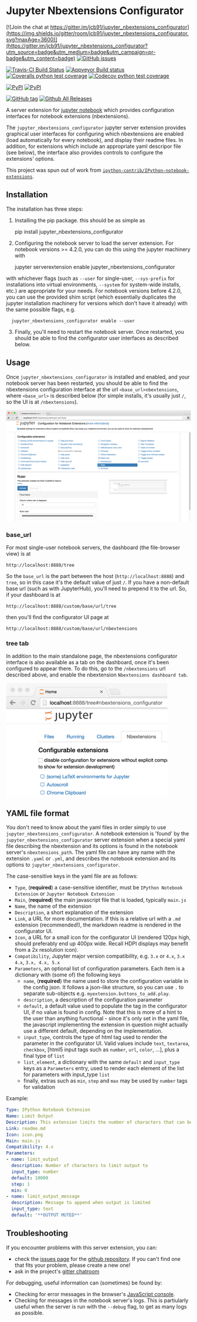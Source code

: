 Jupyter Nbextensions Configurator
=================================

[![Join the chat at https://gitter.im/jcb91/jupyter_nbextensions_configurator](https://img.shields.io/gitter/room/jcb91/jupyter_nbextensions_configurator.svg?maxAge=3600)](https://gitter.im/jcb91/jupyter_nbextensions_configurator?utm_source=badge&utm_medium=badge&utm_campaign=pr-badge&utm_content=badge)
[![GitHub issues](https://img.shields.io/github/issues/jcb91/jupyter_nbextensions_configurator.svg?maxAge=3600)](https://github.com/jcb91/jupyter_nbextensions_configurator/issues)

[![Travis-CI Build Status](https://img.shields.io/travis/jcb91/jupyter_nbextensions_configurator.svg?maxAge=3600&label=Travis)](https://travis-ci.org/jcb91/jupyter_nbextensions_configurator)
[![Appveyor Build status](https://img.shields.io/appveyor/ci/jcb91/jupyter-nbextensions-configurator.svg?maxAge=3600&label=Appveyor)](https://ci.appveyor.com/project/jcb91/jupyter-nbextensions-configurator)
[![Coveralls python test coverage](https://img.shields.io/coveralls/jcb91/jupyter_nbextensions_configurator/master.svg?maxAge=3600&label=Coveralls)](https://coveralls.io/github/jcb91/jupyter_nbextensions_configurator)
[![Codecov python test coverage](https://img.shields.io/codecov/c/github/jcb91/jupyter_nbextensions_configurator/master.svg?maxAge=3600&label=Codecov)](https://codecov.io/gh/jcb91/jupyter_nbextensions_configurator)

[![PyPI](https://img.shields.io/pypi/v/jupyter_nbextensions_configurator.svg?maxAge=3600)](https://pypi.python.org/pypi/jupyter_nbextensions_configurator)
[![PyPI](https://img.shields.io/pypi/dm/jupyter_nbextensions_configurator.svg?maxAge=3600)](https://pypi.python.org/pypi/jupyter_nbextensions_configurator)

[![GitHub tag](https://img.shields.io/github/tag/jcb91/jupyter_nbextensions_configurator.svg?maxAge=3600)](https://github.com/jcb91/jupyter_nbextensions_configurator)
[![Github All Releases](https://img.shields.io/github/downloads/jcb91/jupyter_nbextensions_configurator/total.svg?maxAge=3600)](https://github.com/jcb91/jupyter_nbextensions_configurator)

A server extension for [jupyter notebook](https://github.com/jupyter/notebook)
which provides configuration interfaces for notebook extensions (nbextensions).

The `jupyter_nbextensions_configurator` jupyter server extension provides
graphical user interfaces for configuring which nbextensions are enabled
(load automatically for every notebook), and display their readme files.
In addition, for extensions which include an appropriate yaml descripor file
(see below), the interface also provides controls to configure the extensions'
options.

This project was spun out of work from
[`ipython-contrib/IPython-notebook-extensions`][contrib repo url].

[contrib repo url]: https://github.com/ipython-contrib/IPython-notebook-extensions

Installation
------------

The installation has three steps:

1. Installing the pip package. this should be as simple as

      pip install jupyter_nbextensions_configurator

2. Configuring the notebook server to load the server extension.
  For notebook versions >= 4.2.0, you can do this using the jupyter machinery
  with

      jupyter serverextension enable jupyter_nbextensions_configurator

  with whichever flags (such as `--user` for single-user, `--sys-prefix` for
  installations into virtual environments, `--system` for system-wide installs,
  etc.) are appropriate for your needs.
  For notebook versions before 4.2.0, you can use the provided shim script
  (which essentially duplicates the jupyter installation machinery for versions
  which don't have it already) with the same possible flags, e.g.

      jupyter_nbextensions_configurator enable --user

3. Finally, you'll need to restart the notebook server. Once restarted, you
  should be able to find the configurator user interfaces as described below.


Usage
-----
Once `jupyter_nbextensions_configurator` is installed and enabled, and your
notebook server has been restarted, you should be able to find the nbextensions
configuration interface at the url `<base_url>nbextensions`, where
`<base_url>` is described below (for simple installs, it's usually just `/`, so
the UI is at `/nbextensions`).

![configurator UI page](src/jupyter_nbextensions_configurator/static/nbextensions_configurator/icon.png)


### base_url

For most single-user notebook servers, the dashboard (the file-browser view)
is at

    http://localhost:8888/tree

So the `base_url` is the part between the host (`http://localhost:8888`) and
`tree`, so in this case it's the default value of just `/`.
If you have a non-default base url (such as with JupyterHub), you'll need to
prepend it to the url. So, if your dashboard is at

    http://localhost:8888/custom/base/url/tree


then you'll find the configurator UI page at

    http://localhost:8888/custom/base/url/nbextensions


### tree tab

In addition to the main standalone page, the nbextensions configurator
interface is also available as a tab on the dashboard, once it's been
configured to appear there.
To do this, go to the `/nbextensions` url described above, and enable the
nbextension `Nbextensions dashboard tab`.

<img alt="configurator UI in a dashboard tab" src="src/jupyter_nbextensions_configurator/static/nbextensions_configurator/tree_tab/icon.png" width="440">


YAML file format
----------------

You don't need to know about the yaml files in order simply to use
`jupyter_nbextensions_configurator`.
A notebook extension is 'found' by the `jupyter_nbextensions_configurator`
server extension when a special yaml file describing the nbextension and its
options is found in the notebook server's `nbextensions_path`.
The yaml file can have any name with the extension `.yaml` or `.yml`, and
describes the notebook extension and its options to
`jupyter_nbextensions_configurator`.

The case-sensitive keys in the yaml file are as follows:

 * `Type`,            (**required**) a case-sensitive identifier, must be `IPython Notebook Extension` or `Jupyter Notebook Extension`
 * `Main`,            (**required**) the main javascript file that is loaded, typically `main.js`
 * `Name`,            the name of the extension
 * `Description`,     a short explanation of the extension
 * `Link`,            a URL for more documentation. If this is a relative url with a `.md` extension (recommended!), the markdown readme is rendered in the configurator UI.
 * `Icon`,            a URL for a small icon for the configurator UI (rendered 120px high, should preferably end up 400px wide. Recall HDPI displays may benefit from a 2x resolution icon).
 * `Compatibility`,   Jupyter major version compatibility, e.g. `3.x` or `4.x`, `3.x 4.x`, `3.x, 4.x, 5.x`
 * `Parameters`,      an optional list of configuration parameters. Each item is a dictionary with (some of) the following keys
   * `name`,          (**required**) the name used to store the configuration variable in the config json. It follows a json-like structure, so you can use `.` to separate sub-objects e.g. `myextension.buttons_to_add.play`.
   * `description`,   a description of the configuration parameter
   * `default`,       a default value used to populate the tag in the configurator UI, if no value is found in config. Note that this is more of a hint to the user than anything functional - since it's only set in the yaml file, the javascript implementing the extension in question might actually use a different default, depending on the implementation.
   * `input_type`,    controls the type of html tag used to render the parameter in the configurator UI. Valid values include `text`, `textarea`, `checkbox`, [html5 input tags such as `number`, `url`, `color`, ...], plus a final type of `list`
   * `list_element`,  a dictionary with the same `default` and `input_type` keys as a `Parameters` entry, used to render each element of the list for parameters with input_type `list`
   * finally, extras such as `min`, `step` and `max` may be used by `number` tags for validation

Example:

```yaml
Type: IPython Notebook Extension
Name: Limit Output
Description: This extension limits the number of characters that can be printed below a codecell
Link: readme.md
Icon: icon.png
Main: main.js
Compatibility: 4.x
Parameters:
- name: limit_output
  description: Number of characters to limit output to
  input_type: number
  default: 10000
  step: 1
  min: 0
- name: limit_output_message
  description: Message to append when output is limited
  input_type: text
  default: '**OUTPUT MUTED**'
```


Troubleshooting
---------------

If you encounter problems with this server extension, you can:
 * check the [issues page][this repo issues] for the [github repository][this repo].
   If you can't find one that fits your problem, please create a new one!
 * ask in the project's [gitter chatroom][gitter url]

For debugging, useful information can (sometimes) be found by:

 * Checking for error messages in the browser's [JavaScript console][javascript console howto].
 * Checking for messages in the notebook server's logs. This is partiularly useful when the server is run with the `--debug` flag, to get as many logs as possible.

[this repo]: https://github.com/jcb91/jupyter_nbextensions_configurator
[this repo issues]: https://github.com/jcb91/jupyter_nbextensions_configurator/issues
[gitter url]: https://gitter.im/jcb91/jupyter_nbextensions_configurator
[javascript console howto]: webmasters.stackexchange.com/questions/8525/how-to-open-the-javascript-console-in-different-browsers

